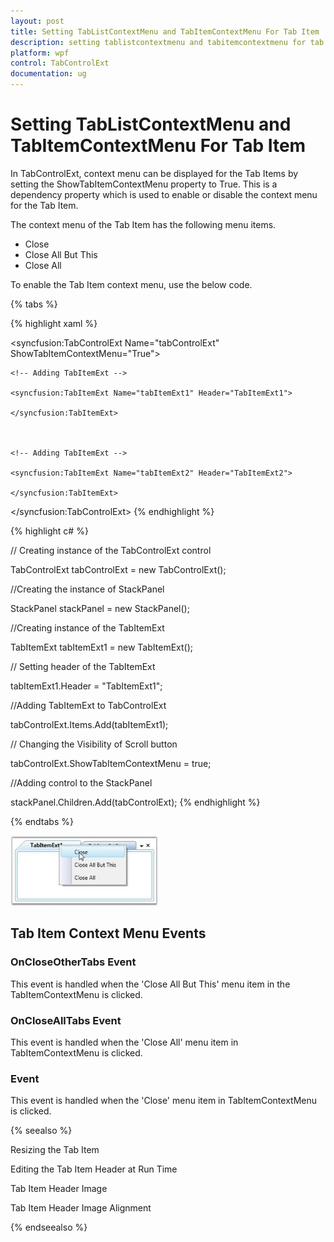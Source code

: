 ```yaml
---
layout: post
title: Setting TabListContextMenu and TabItemContextMenu For Tab Item | TabControlExt | wpf | Syncfusion
description: setting tablistcontextmenu and tabitemcontextmenu for tab item
platform: wpf
control: TabControlExt
documentation: ug
---
```


# Setting TabListContextMenu and TabItemContextMenu For Tab Item

In TabControlExt, context menu can be displayed for the Tab Items by setting the ShowTabItemContextMenu property to True. This is a dependency property which is used to enable or disable the context menu for the Tab Item.

The context menu of the Tab Item has the following menu items.

* Close
* Close All But This
* Close All



To enable the Tab Item context menu, use the below code.

{% tabs %}

{% highlight xaml %}



<!-- Adding TabControlExt  -->

<syncfusion:TabControlExt Name="tabControlExt" ShowTabItemContextMenu="True">



    <!-- Adding TabItemExt -->

    <syncfusion:TabItemExt Name="tabItemExt1" Header="TabItemExt1">

    </syncfusion:TabItemExt>



    <!-- Adding TabItemExt -->

    <syncfusion:TabItemExt Name="tabItemExt2" Header="TabItemExt2">

    </syncfusion:TabItemExt>

</syncfusion:TabControlExt>
{% endhighlight %}

{% highlight c# %}



// Creating instance of the TabControlExt control

TabControlExt tabControlExt = new TabControlExt();



//Creating the instance of StackPanel

StackPanel stackPanel = new StackPanel();



//Creating instance of the TabItemExt 

TabItemExt tabItemExt1 = new TabItemExt();



// Setting header of the TabItemExt

tabItemExt1.Header = "TabItemExt1";



//Adding TabItemExt to TabControlExt

tabControlExt.Items.Add(tabItemExt1);            



// Changing the Visibility of Scroll button 

tabControlExt.ShowTabItemContextMenu = true; 



//Adding control to the StackPanel

stackPanel.Children.Add(tabControlExt);
{% endhighlight %}

{% endtabs %}

![](Setting-TabListContextMenu-and-TabItemContextMenu-For-Tab-Item_images/Setting-TabListContextMenu-and-TabItemContextMenu-For-Tab-Item_img1.jpeg)

## Tab Item Context Menu Events

###  OnCloseOtherTabs Event

This event is handled when the 'Close All But This' menu item in the TabItemContextMenu is clicked.

### OnCloseAllTabs Event

This event is handled when the 'Close All' menu item in TabItemContextMenu is clicked.

### Event

This event is handled when the 'Close' menu item in TabItemContextMenu is clicked.

{% seealso %}

Resizing the Tab Item

Editing the Tab Item Header at Run Time

Tab Item Header Image

Tab Item Header Image Alignment

{% endseealso %}